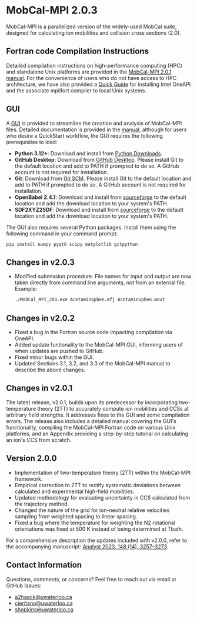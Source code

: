 # MobCal-MPI 2.0.3

MobCal-MPI is a parallelized version of the widely-used MobCal suite, designed for calculating ion mobilities and collision cross sections (2.0).

## Fortran code Compilation Instructions

Detailed compilation instructions on high-performance computing (HPC) and standalone Unix platforms are provided in the [MobCal-MPI 2.0.1 manual](/Manual/MobCal-MPI_User_manual.pdf). For the convenience of users who do not have access to HPC architecture, we have also provided a [Quick Guide](/Manual/Quick%20Guide%20for%20installing%20Intel%20OneAPI%20to%20compile%20Fortran%20code.pdf) for installing Intel OneAPI and the associate mpiifort compiler to local Unix systems.

## GUI 
A [GUI](/GUI/Launcher.py) is provided to streamline the creation and analysis of MobCal-MPI files. Detailed documentation is provided in the [manual](/Manual/MobCal-MPI_User_manual.pdf), although for users who desire a QuickStart workflow, the GUI requires the following prerequisites to load:

- **Python 3.12+**: Download and install from [Python Downloads](https://www.python.org/downloads/).
- **GitHub Desktop**: Download from [GitHub Desktop](https://desktop.github.com/). Please install Git to the default location and add to PATH if prompted to do so. A GitHub account is not required for installation.
- **Git**: Download from [Git SCM](https://git-scm.com/). Please install Git to the default location and add to PATH if prompted to do so. A GitHub account is not required for installation.
- **OpenBabel 2.4.1**: Download and install from [sourceforge](https://sourceforge.net/projects/openbabel/files/openbabel/2.4.1/) to the default location and add the download location to your system's PATH.
- **SDF2XYZ2SDF**: Download and install from [sourceforge](https://sourceforge.net/projects/sdf2xyz2sdf/files/binaries/windows/) to the default location and add the download location to your system's PATH.

The GUI also requires several Python packages. Install them using the following command in your command prompt:

```console
pip install numpy pyqt6 scipy matplotlib gitpython
```

## Changes in v2.0.3
- Modified submission procedure. File names for input and output are now taken directly from command line arguments, not from an external file. Example:

    ```bash
    ./MobCal_MPI_203.exe Acetaminophen.mfj Acetaminophen.mout
    ```

## Changes in v2.0.2
- Fixed a bug in the Fortran source code impacting compilation via OneAPI. 
- Added update funtionality to the MobCal-MPI GUI, informing users of when updates are pushed to GitHub.
- Fixed minor bugs within the GUI.
- Updated Sections 3.1, 3.2, and 3.3 of the MobCal-MPI manual to describe the above changes.

## Changes in v2.0.1
The latest release, v2.0.1, builds upon its predecessor by incorporating two-temperature theory (2TT) to accurately compute ion mobilities and CCSs at arbitrary field strengths. It addresses fixes to the GUI and some compilation errors. The release also includes a detailed manual covering the GUI's functionality, compiling the MobCal-MPI Fortran code on various Unix platforms, and an Appendix providing a step-by-step tutorial on calculating an ion's CCS from scratch.

## Version 2.0.0
- Implementation of two-temperature theory (2TT) within the MobCal-MPI framework.
- Empirical correction to 2TT to rectify systematic deviations between calculated and experimental high-field mobilities.
- Updated methodology for evaluating uncertainty in CCS calculated from the trajectory method.
- Changed the nature of the grid for ion-neutral relative velocities sampling from weighted spacing to linear spacing.
- Fixed a bug where the temperature for weighting the N2 rotational orientations was fixed at 500 K instead of being determined at Tbath. 

For a comprehensive description the updates included with v2.0.0, refer to the accompanying manuscript: [Analyst 2023, 148 (14), 3257–3273](https://doi.org/10.1039/D3AN00545C).

## Contact Information
Questions, comments, or concerns? Feel free to reach out via email or GitHub Issues:

- [a2haack@uwaterloo.ca](mailto:a2haack@uwaterloo.ca)
- [cieritano@uwaterloo.ca](mailto:cieritano@uwaterloo.ca)
- [shopkins@uwaterloo.ca](mailto:shopkins@uwaterloo.ca)

